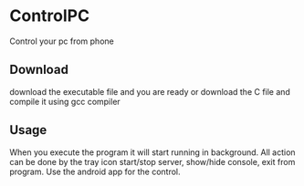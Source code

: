 # ControlPC
Control your pc from phone

## Download
download the executable file and you are ready or download the C file and compile it using gcc compiler

## Usage
When you execute the program it will start running in background. All action can be done by the tray icon
start/stop server, show/hide console, exit from program. Use the android app for the control.
